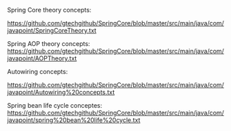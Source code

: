 
Spring Core theory concepts:

https://github.com/gtechgithub/SpringCore/blob/master/src/main/java/com/javapoint/SpringCoreTheory.txt


Spring AOP theory concepts:
https://github.com/gtechgithub/SpringCore/blob/master/src/main/java/com/javapoint/AOPTheory.txt

Autowiring concepts:

https://github.com/gtechgithub/SpringCore/blob/master/src/main/java/com/javapoint/Autowiring%20concepts.txt

Spring bean life cycle conceptes:
https://github.com/gtechgithub/SpringCore/blob/master/src/main/java/com/javapoint/spring%20bean%20life%20cycle.txt

